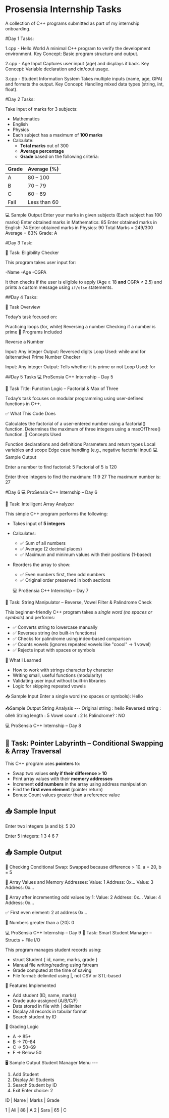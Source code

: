 # Prosensia Internship Tasks  
A collection of C++ programs submitted as part of my internship onboarding.

#Day 1 Tasks:

1.cpp - Hello World
A minimal C++ program to verify the development environment.
Key Concept: Basic program structure and output.

2.cpp - Age Input
Captures user input (age) and displays it back.
Key Concept: Variable declaration and cin/cout usage.

3.cpp - Student Information System
Takes multiple inputs (name, age, GPA) and formats the output.
Key Concept: Handling mixed data types (string, int, float).

#Day 2 Tasks:

Take input of marks for 3 subjects:
  - Mathematics
  - English
  - Physics
- Each subject has a maximum of **100 marks**
- Calculate:
  - **Total marks** out of 300
  - **Average percentage**
  - **Grade** based on the following criteria:

| Grade | Average (%)    |
|-------|----------------|
| A     | 80 – 100       |
| B     | 70 – 79        |
| C     | 60 – 69        |
| Fail  | Less than 60   |

💻 Sample Output
Enter your marks in given subjects (Each subject has 100 marks)
Enter obtained marks in Mathematics:
85
Enter obtained marks in English:
74
Enter obtained marks in Physics:
90
Total Marks = 249/300
Average = 83%
Grade: A

#Day 3 Task:

📌 Task: Eligibility Checker

This program takes user input for:

-Name
-Age
-CGPA

It then checks if the user is eligible to apply (Age ≥ 18 **and** CGPA ≥ 2.5) and prints a custom message using `if/else` statements.

##Day 4 Tasks:

📌 Task Overview

Today’s task focused on:

Practicing loops (for, while)
Reversing a number
Checking if a number is prime
📄 Programs Included

Reverse a Number

Input: Any integer
Output: Reversed digits
Loop Used: while and for (alternative)
Prime Number Checker

Input: Any integer
Output: Tells whether it is prime or not
Loop Used: for

##Day 5 Tasks
💻 ProSensia C++ Internship – Day 5

📌 Task Title: Function Logic – Factorial & Max of Three

Today’s task focuses on modular programming using user-defined functions in C++.

✅ What This Code Does

Calculates the factorial of a user-entered number using a factorial() function.
Determines the maximum of three integers using a maxOfThree() function.
🔧 Concepts Used

Function declarations and definitions
Parameters and return types
Local variables and scope
Edge case handling (e.g., negative factorial input)
💻 Sample Output

Enter a number to find factorial: 5 Factorial of 5 is 120

Enter three integers to find the maximum: 11 9 27 The maximum number is: 27

#Day 6 
💻 ProSensia C++ Internship – Day 6

📌 Task: Intelligent Array Analyzer

This simple C++ program performs the following:
- Takes input of **5 integers**
- Calculates:
  - ✅ Sum of all numbers
  - ✅ Average (2 decimal places)
  - ✅ Maximum and minimum values with their positions (1-based)
- Reorders the array to show:
  - ✅ Even numbers first, then odd numbers
  - ✅ Original order preserved in both sections

  💻 ProSensia C++ Internship – Day 7

📌 Task: String Manipulator – Reverse, Vowel Filter & Palindrome Check

This beginner-friendly C++ program takes a *single word (no spaces or symbols)* and performs:

- ✅ Converts string to lowercase manually
- ✅ Reverses string (no built-in functions)
- ✅ Checks for palindrome using index-based comparison
- ✅ Counts vowels (ignores repeated vowels like "coool" → 1 vowel)
- ✅ Rejects input with spaces or symbols

🎯 What I Learned
- How to work with strings character by character
- Writing small, useful functions (modularity)
- Validating user input without built-in libraries
- Logic for skipping repeated vowels

📥 Sample Input
Enter a single word (no spaces or symbols): Hello

📥Sample Output
String Analysis --- 
Original string  : hello 
Reversed string  : olleh 
String length    : 5 
Vowel count      : 2 
Is Palindrome?   : NO

💻 ProSensia C++ Internship – Day 8

## 📌 Task: Pointer Labyrinth – Conditional Swapping & Array Traversal

This C++ program uses **pointers** to:
- Swap two values **only if their difference > 10**
- Print array values with their **memory addresses**
- Increment **odd numbers** in the array using address manipulation
- Find the **first even element** (pointer return)
- Bonus: Count values greater than a reference value

## 📥 Sample Input
Enter two integers (a and b): 5 20

Enter 5 integers:
1 3 4 6 7

## 📤 Sample Output
🔁 Checking Conditional Swap:
Swapped because difference > 10.
a = 20, b = 5

🔹 Array Values and Memory Addresses:
Value: 1 Address: 0x...
Value: 3 Address: 0x...

🔼 Array after incrementing odd values by 1:
Value: 2 Address: 0x...
Value: 4 Address: 0x...

✅ First even element: 2 at address 0x...

🔢 Numbers greater than a (20): 0





💻 ProSensia C++ Internship – Day 9
📌 Task: Smart Student Manager – Structs + File I/O

This program manages student records using:
- struct Student { id, name, marks, grade }
- Manual file writing/reading using fstream
- Grade computed at the time of saving
- File format: delimited using |, not CSV or STL-based

🧠 Features Implemented
- Add student (ID, name, marks)
- Grade auto-assigned (A/B/C/F)
- Data stored in file with | delimiter
- Display all records in tabular format
- Search student by ID

🎯 Grading Logic
- A → 85+
- B → 70–84
- C → 50–69
- F → Below 50

🖥 Sample Output
Student Manager Menu ---

1. Add Student
2. Display All Students
3. Search Student by ID
4. Exit Enter choice: 2

ID	| Name		| Marks	| Grade

1	| Ali		| 88	| A 2	| Sara		| 65	| C

